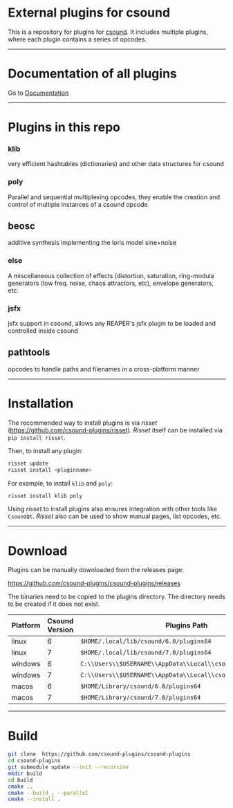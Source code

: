 # External plugins for csound

This is a repository for plugins for [csound](https://csound.com/). It includes
multiple plugins, where each plugin contains a series of opcodes.

--------------

# Documentation of all plugins

Go to [Documentation](https://csound-plugins.github.io/csound-plugins/)

--------------


# Plugins in this repo

### klib

very efficient hashtables (dictionaries) and other data structures for csound


### poly

Parallel and sequential multiplexing opcodes, they enable the creation and
control of multiple instances of a csound opcode


## beosc

additive synthesis implementing the loris model sine+noise


### else

A miscellaneous collection of effects (distortion, saturation, ring-modula
generators (low freq. noise, chaos attractors, etc), envelope generators, etc.


### jsfx

jsfx support in csound, allows any REAPER's jsfx plugin to be loaded and
controlled inside csound


## pathtools

opcodes to handle paths and filenames in a cross-platform manner


----------------

# Installation

The recommended way to install plugins is via *risset*
(https://github.com/csound-plugins/risset). *Risset* itself
can be installed via `pip install risset`.

Then, to install any plugin:

```bash
risset update
risset install <pluginname>
```

For example, to install `klib` and `poly`:

```bash
risset install klib poly
```

Using *risset* to install plugins also ensures integration
with other tools like `CsoundQt`. *Risset* also can be used
to show manual pages, list opcodes, etc.

----------------

# Download

Plugins can be manually downloaded from the releases page:

https://github.com/csound-plugins/csound-plugins/releases

The binaries need to be copied to the plugins directory. The
directory needs to be created if it does not exist.

| Platform | Csound Version | Plugins Path                                                   |
|----------|----------------|----------------------------------------------------------------|
| linux    | 6              | `$HOME/.local/lib/csound/6.0/plugins64`                        |
| linux    | 7              | `$HOME/.local/lib/csound/7.0/plugins64`                        |
| windows  | 6              | `C:\\Users\\$USERNAME\\AppData\\Local\\csound\\6.0\\plugins64` |
| windows  | 7              | `C:\\Users\\$USERNAME\\AppData\\Local\\csound\\7.0\\plugins64` |
| macos    | 6              | `$HOME/Library/csound/6.0/plugins64`                           |
| macos    | 7              | `$HOME/Library/csound/7.0/plugins64`                           |

----------------

# Build

```bash
git clone  https://github.com/csound-plugins/csound-plugins
cd csound-plugins
git submodule update --init --recursive
mkdir build
cd build
cmake ..
cmake --build . --parallel
cmake --install .
```
